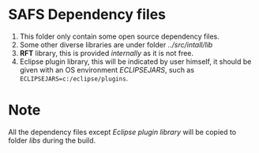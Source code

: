 # SAFS Dependency files
1. This folder only contain some open source dependency files.
2. Some other diverse libraries are under folder *../src/intall/lib*
3. **RFT** library, this is provided *internally* as it is not free.
4. Eclipse plugin library, this will be indicated by user himself, it should be given with an OS environment *ECLIPSEJARS*, such as ```ECLIPSEJARS=c:/eclipse/plugins```.

# Note
All the dependency files except *Eclipse plugin library* will be copied to folder *libs* during the build.